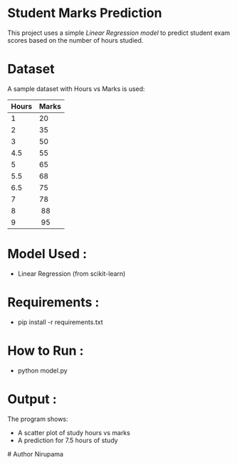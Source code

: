 # Student Marks Prediction

This project uses a simple *Linear Regression model* to predict student exam scores based on the number of hours studied.

# Dataset

A sample dataset with Hours vs Marks is used:

Hours  | Marks
------ | ------
1      | 20
2      | 35
3      | 50
4.5    | 55
5      | 65
5.5    | 68
6.5    | 75
7      | 78
8      | 88
9      | 95

# Model Used :
* Linear Regression (from scikit-learn)

# Requirements :
  * pip install -r requirements.txt

# How to Run :
  * python model.py

# Output :
The program shows:
* A scatter plot of study hours vs marks
* A prediction for 7.5 hours of study

# Author
Nirupama 
